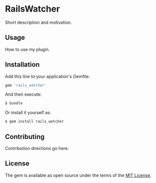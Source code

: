 # RailsWatcher
Short description and motivation.

## Usage
How to use my plugin.

## Installation
Add this line to your application's Gemfile:

```ruby
gem 'rails_watcher'
```

And then execute:
```bash
$ bundle
```

Or install it yourself as:
```bash
$ gem install rails_watcher
```

## Contributing
Contribution directions go here.

## License
The gem is available as open source under the terms of the [MIT License](https://opensource.org/licenses/MIT).
